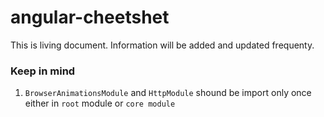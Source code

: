 # angular-cheetshet
This is living document. Information will be added and updated frequenty.

### Keep in mind
1. `BrowserAnimationsModule` and `HttpModule` shound be import only once either in `root` module or `core module`
